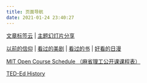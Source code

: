 ```yaml
---
title: 页面导航
date: 2021-01-24 23:40:27
---
```


[文章标签云](/tags) | [主题幻灯片分享](https://slide-share.smallyu.net)

[以前的信仰](/pages/said-before)
| [看过的美剧](/pages/tv-us)
| [看过的书](/pages/books-read)
| [好看的日漫](/pages/tv-jp)

[MIT Open Course Schedule （麻省理工公开课课程表）](/pages/mit-open-course-schedule)

[TED-Ed History](/pages/ted-ed-history)
